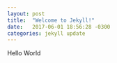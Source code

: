 ```yaml
---
layout: post
title:  "Welcome to Jekyll!"
date:   2017-06-01 18:56:28 -0300
categories: jekyll update
---
```

Hello World